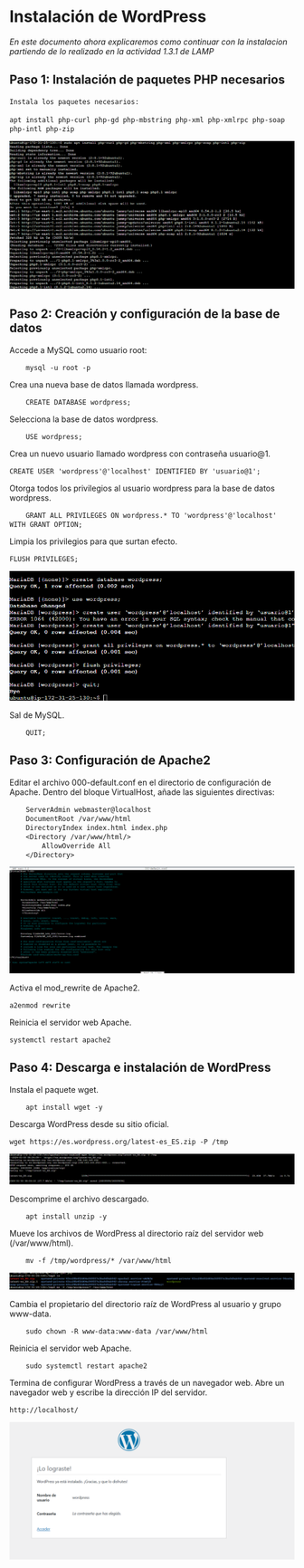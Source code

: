 # Instalación de WordPress

*En este documento ahora explicaremos como continuar con la instalacion partiendo de lo realizado en la actividad 1.3.1 de LAMP*

## Paso 1: Instalación de paquetes PHP necesarios

    Instala los paquetes necesarios:

    apt install php-curl php-gd php-mbstring php-xml php-xmlrpc php-soap php-intl php-zip

![Texto alternativo](/img/Captura12.png)

## Paso 2: Creación y configuración de la base de datos

Accede a MySQL como usuario root:
                
        mysql -u root -p

Crea una nueva base de datos llamada wordpress.

        CREATE DATABASE wordpress;

Selecciona la base de datos wordpress.

        USE wordpress;
Crea un nuevo usuario llamado wordpress con contraseña usuario@1.

    CREATE USER 'wordpress'@'localhost' IDENTIFIED BY 'usuario@1';



Otorga todos los privilegios al usuario wordpress para la base de datos wordpress.

        GRANT ALL PRIVILEGES ON wordpress.* TO 'wordpress'@'localhost' WITH GRANT OPTION;

Limpia los privilegios para que surtan efecto.

    FLUSH PRIVILEGES;

![Texto alternativo](/img/Captura13.png)

Sal de MySQL.

        QUIT;

## Paso 3: Configuración de Apache2

Editar el archivo 000-default.conf en el directorio de configuración de Apache.
Dentro del bloque VirtualHost, añade las siguientes directivas:

        ServerAdmin webmaster@localhost
        DocumentRoot /var/www/html
        DirectoryIndex index.html index.php
        <Directory /var/www/html/>
            AllowOverride All
        </Directory>

![Texto alternativo](/img/Captura14.png)

Activa el mod_rewrite de Apache2.

    a2enmod rewrite

Reinicia el servidor web Apache.

    systemctl restart apache2

## Paso 4: Descarga e instalación de WordPress

Instala el paquete wget.

        apt install wget -y

Descarga WordPress desde su sitio oficial.

    wget https://es.wordpress.org/latest-es_ES.zip -P /tmp

![Texto alternativo](/img/Captura16.png)

Descomprime el archivo descargado.

        apt install unzip -y

Mueve los archivos de WordPress al directorio raíz del servidor web (/var/www/html).

        mv -f /tmp/wordpress/* /var/www/html

![Texto alternativo](/img/paso17.png)

Cambia el propietario del directorio raíz de WordPress al usuario y grupo www-data.

        sudo chown -R www-data:www-data /var/www/html

Reinicia el servidor web Apache.

        sudo systemctl restart apache2

Termina de configurar WordPress a través de un navegador web. Abre un navegador web y escribe la dirección IP del servidor.

    http://localhost/

![Texto alternativo](/img/cap4.png)
